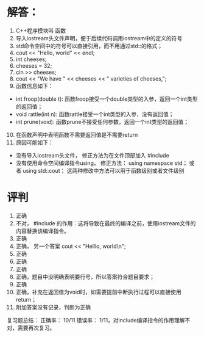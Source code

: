# 解答：
1. C++程序模块叫 函数
2. 导入iostream头文件声明，便于后续代码调用iostream中的定义的符号
3. std命令空间中的符号可以直接引用，而不用通过std::<symbol>的格式；
4. cout << "Hello, world" << endl;
5. int cheeses;
6. cheeses = 32;
7. cin >> cheeses;
8. cout << "We have " << cheeses << " varieties of cheeses,";
9. 函数信息如下：
- int froop(double t): 函数froop接受一个double类型的入参，返回一个int类型的返回值；
- void rattle(int n): 函数rattle接受一个int类型的入参，没有返回值；
- int prune(void): 函数prune不接受任何参数，返回一个int类型的返回值；
10. 在函数声明中表明函数不需要返回值是不需要return
11. 原因可能如下：
- 没有导入iostream头文件， 修正方法为在文件顶部加入 #include <iostream>
- 没有使用命令空间编译指令using， 修正方法： using namespace std； 或者 using std::cout； 
这两种修改中方法可以用于函数级别或者文件级别

# 评判
1. 正确
2. 不对， #include <iostream>的作用：这将导致在最终的编译之前，使用iostream文件的内容替换该编译指令。
3. 正确
4. 正确， 另一个答案 cout << "Helllo, world\n";
5. 正确
6. 正确
7. 正确
8. 正确，题目中没明确表明要行号，所以答案符合题目要求；
9. 正确
10. 正确，补充在返回值为void时，如需要提前中断执行过程可以直接使用return；
11. 附加答案没有记录，判断为正确

复习题总结：
正确率： 10/11
错误率： 1/11，对include编译指令的作用理解不对，需要再次复习。
